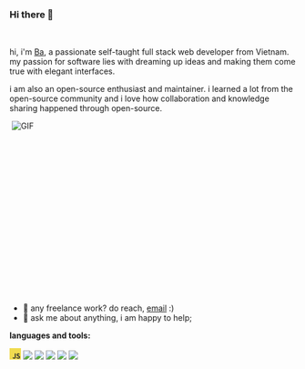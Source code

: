 ### Hi there 👋

<a href="https://www.linkedin.com/in/ba-tr%E1%BA%A7n-766a95257/">
  <img align="left" alt="" width="22px" src="https://raw.githubusercontent.com/peterthehan/peterthehan/master/assets/linkedin.svg" />
</a>

<br />

hi, i'm [Ba](https://github.com/tranxuanba), a passionate self-taught full stack web developer from Vietnam. my passion for software lies with dreaming up ideas and making them come true with elegant interfaces.

i am also an open-source enthusiast and maintainer. i learned a lot from the open-source community and i love how collaboration and knowledge sharing happened through open-source.


  <img align="right" alt="GIF" src="https://github.com/abhisheknaiidu/abhisheknaiidu/blob/master/code.gif?raw=true" width="500" height="320" />
  
- 💼 any freelance work? do reach, [email](mailto:thoitran2107@gmail.com) :)
- 💬 ask me about anything, i am happy to help;

**languages and tools:**  

<code><img height="20" src="https://raw.githubusercontent.com/github/explore/80688e429a7d4ef2fca1e82350fe8e3517d3494d/topics/javascript/javascript.png"></code>
<code><img height="20" src="https://user-images.githubusercontent.com/106661430/202960589-3c1325e1-4969-40a5-95f9-a286b6ba669f.png"></code>
<code><img height="20" src="https://user-images.githubusercontent.com/106661430/202960671-0453ebb3-de47-49a9-a924-a3e5d0ab17ad.png"></code>
<code><img height="20" src="https://user-images.githubusercontent.com/106661430/202961049-e8145efa-90cb-4999-8d75-9d82e6ff3df2.png"></code>
<code><img height="20" src="https://user-images.githubusercontent.com/106661430/202960839-da9afb87-3c28-4b58-8f4b-6840d436e7af.png"></code>
<code><img height="20" src="https://user-images.githubusercontent.com/106661430/202960939-df220b07-8d72-404e-b9fe-48add90e73b7.png"></code>

